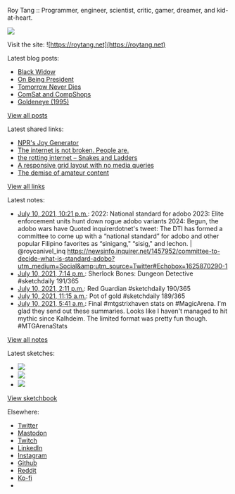 Roy Tang :: Programmer, engineer, scientist, critic, gamer, dreamer, and kid-at-heart.

![](https://roytang.net/static/img/profile.jpg)

Visit the site: ![https://roytang.net](https://roytang.net)

Latest blog posts:

- [Black Widow](https://roytang.net/2021/07/black-widow/)
- [On Being President](https://roytang.net/2021/07/on-being-president/)
- [Tomorrow Never Dies](https://roytang.net/2021/07/tomorrow-never-dies/)
- [ComSat and CompShops](https://roytang.net/2021/07/comsat-and-compshops/)
- [Goldeneye (1995)](https://roytang.net/2021/07/goldeneye/)

[View all posts](https://roytang.net/blog)

Latest shared links:

- [NPR&#x27;s Joy Generator](https://roytang.net/2021/07/nprs-joy-generator/)
- [The internet is not broken. People are.](https://roytang.net/2021/07/the-internet-is-not-broken-people-are/)
- [the rotting internet – Snakes and Ladders](https://roytang.net/2021/07/the-rotting-internet-snakes-and-ladders/)
- [A responsive grid layout with no media queries](https://roytang.net/2021/06/a-responsive-grid-layout-with-no-media-queries/)
- [The demise of amateur content](https://roytang.net/2021/06/the-demise-of-amateur-content5-min-well-spent/)

[View all links](https://roytang.net/links)

Latest notes:

- [July 10, 2021, 10:21 p.m.](https://roytang.net/2021/07/1413866038387564546/): 2022: National standard for adobo 2023: Elite enforcement units hunt down rogue adobo variants 2024: Begun, the adobo wars have Quoted inquirerdotnet&#x27;s tweet: The DTI has formed a committee to come up with a “national standard” for adobo and other popular Filipino favorites as “sinigang,&quot; “sisig,&quot; and lechon. | @roycanivel_inq https://newsinfo.inquirer.net/1457952/committee-to-decide-what-is-standard-adobo?utm_medium=Social&amp;utm_source=Twitter#Echobox=1625870290-1
- [July 10, 2021, 7:14 p.m.](https://roytang.net/2021/07/1413818822562258951/): Sherlock Bones: Dungeon Detective #sketchdaily 191/365
- [July 10, 2021, 2:11 p.m.](https://roytang.net/2021/07/1413742580622266372/): Red Guardian #sketchdaily 190/365
- [July 10, 2021, 11:15 a.m.](https://roytang.net/2021/07/1413698404052393986/): Pot of gold #sketchdaily 189/365
- [July 10, 2021, 5:41 a.m.](https://roytang.net/2021/07/1413614211595337734/): Final #mtgstrixhaven stats on #MagicArena. I&#x27;m glad they send out these summaries. Looks like I haven&#x27;t managed to hit mythic since Kalhdeim. The limited format was pretty fun though. #MTGArenaStats

[View all notes](https://roytang.net/notes)

Latest sketches:


- ![](https://roytang.net/media/cache/b6/9f/b69fdc00fed883f72c0bd5d80d685aa5.jpg)
- ![](https://roytang.net/media/cache/ba/85/ba85fa57901c582c2d6f9003e9808650.jpg)
- ![](https://roytang.net/media/cache/a5/5b/a55ba697a33b54025eedadd2607332e6.jpg)

[View sketchbook](https://roytang.net/albums/sketchbook)


Elsewhere:

- [Twitter](https://twitter.com/roytang)
- [Mastodon](https://mastodon.technology/@roytang)
- [Twitch](https://twitch.tv/twitchyroy)
- [LinkedIn](https://www.linkedin.com/in/roytang)
- [Instagram](https://instagram.com/roytang0400)
- [Github](https://github.com/roytang)
- [Reddit](https://reddit.com/u/hungryroy)
- [Ko-fi](https://ko-fi.com/roytang)
- [](mailto:hello@roytang.net)